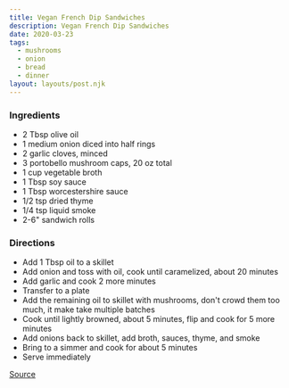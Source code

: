 ```yaml
---
title: Vegan French Dip Sandwiches
description: Vegan French Dip Sandwiches
date: 2020-03-23
tags:
  - mushrooms
  - onion
  - bread
  - dinner
layout: layouts/post.njk
---
```


### Ingredients

- 2 Tbsp olive oil
- 1 medium onion diced into half rings
- 2 garlic cloves, minced
- 3 portobello mushroom caps, 20 oz total
- 1 cup vegetable broth
- 1 Tbsp soy sauce
- 1 Tbsp worcestershire sauce
- 1/2 tsp dried thyme
- 1/4 tsp liquid smoke
- 2-6" sandwich rolls

### Directions

- Add 1 Tbsp oil to a skillet
- Add onion and toss with oil, cook until caramelized, about 20 minutes
- Add garlic and cook 2 more minutes
- Transfer to a plate
- Add the remaining oil to skillet with mushrooms, don't crowd them too much, it make take multiple batches
- Cook until lightly browned, about 5 minutes, flip and cook for 5 more minutes
- Add onions back to skillet, add broth, sauces, thyme, and smoke
- Bring to a simmer and cook for about 5 minutes
- Serve immediately

[Source](https://www.connoisseurusveg.com/vegan-french-dip-sandwiches)
